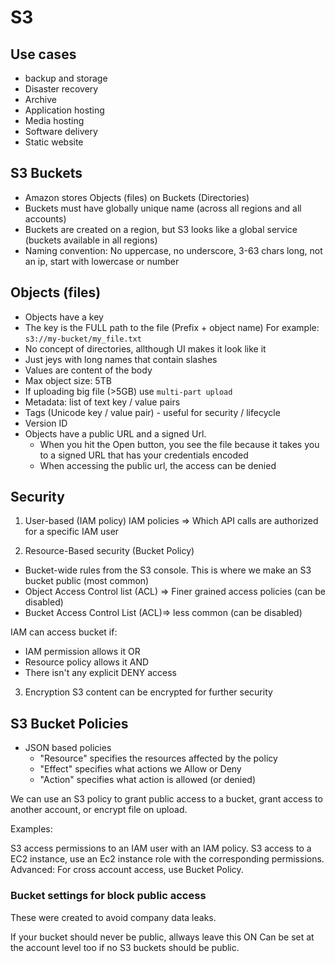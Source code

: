 # S3

## Use cases
- backup and storage
- Disaster recovery
- Archive
- Application hosting
- Media hosting
- Software delivery
- Static website

## S3 Buckets
- Amazon stores Objects (files) on Buckets (Directories)
- Buckets must have globally unique name (across all regions and all accounts)
- Buckets are created on a region, but S3 looks like a global service (buckets available in all regions)
- Naming convention: No uppercase, no underscore, 3-63 chars long, not an ip, start with lowercase or number

## Objects (files)
- Objects have a key
- The key is the FULL path to the file (Prefix + object name)
    For example: `s3://my-bucket/my_file.txt`
- No concept of directories, allthough UI makes it look like it
- Just jeys with long names that contain slashes
- Values are content of the body
- Max object size: 5TB
- If uploading big file (>5GB) use `multi-part upload`
- Metadata: list of text key / value pairs
- Tags (Unicode key / value pair) - useful for security / lifecycle
- Version ID
- Objects have a public URL and a signed Url.
    - When you hit the Open button, you see the file because it takes you to a signed URL that has your credentials encoded
    - When accessing the public url, the access can be denied

## Security

1. User-based (IAM policy)
IAM policies => Which API calls are authorized for a specific IAM user

2. Resource-Based security (Bucket Policy)
- Bucket-wide rules from the S3 console. This is where we make an S3 bucket public (most common)
- Object Access Control list (ACL) => Finer grained access policies (can be disabled)
- Bucket Access Control List (ACL)=> less common (can be disabled)

IAM can access bucket if:
- IAM permission allows it
OR
- Resource policy allows it
AND
- There isn't any explicit DENY access

3. Encryption
S3 content can be encrypted for further security

## S3 Bucket Policies
- JSON based policies
    - "Resource" specifies the resources affected by the policy
    - "Effect" specifies what actions we Allow or Deny
    - "Action" specifies what action is allowed (or denied)

We can use an S3 policy to grant public access to a bucket, grant access to another account, or encrypt file on upload. 

Examples:

S3 access permissions to an IAM user with an IAM policy.
S3 access to a EC2 instance, use an Ec2 instance role with the corresponding permissions.
Advanced: For cross account access, use Bucket Policy.

### Bucket settings for block public access
These were created to avoid company data leaks.

If your bucket should never be public, allways leave this ON
Can be set at the account level too if no S3 buckets should be public.
